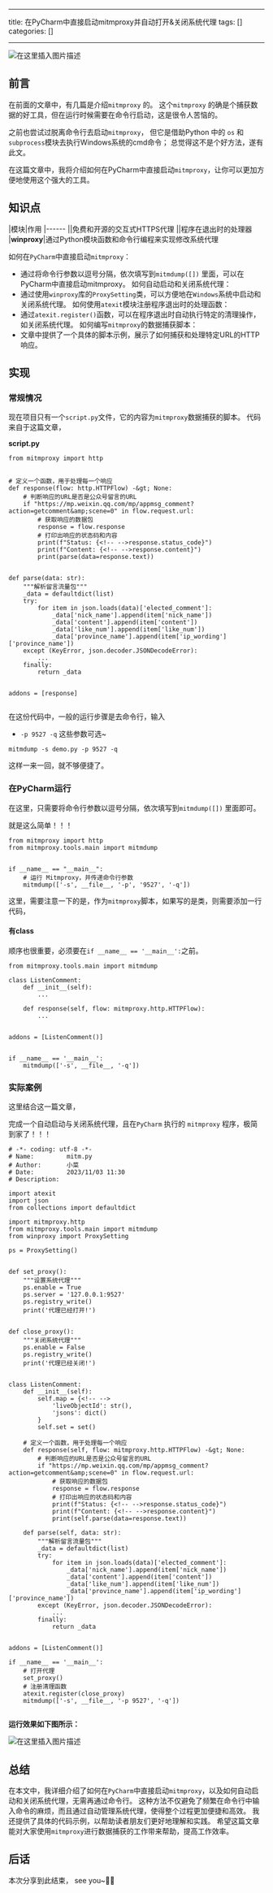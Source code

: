 
--- 
title:  在PyCharm中直接启动mitmproxy并自动打开&关闭系统代理 
tags: []
categories: [] 

---
<img src="https://img-blog.csdnimg.cn/6c5ea9cc21114f5a80e9c4e463b67252.jpeg#pic_center#pic_center" alt="在这里插入图片描述">

## 前言

在前面的文章中，有几篇是介绍`mitmproxy` 的。 这个`mitmproxy` 的确是个捕获数据的好工具，但在运行时候需要在命令行启动，这是很令人苦恼的。

之前也尝试过脱离命令行去启动`mitmproxy`， 但它是借助Python 中的 `os` 和 `subprocess`模块去执行Windows系统的cmd命令； 总觉得这不是个好方法，遂有此文。

在这篇文章中，我将介绍如何在PyCharm中直接启动`mitmproxy`，让你可以更加方便地使用这个强大的工具。

## 知识点

|模块|作用
|------
||免费和开源的交互式HTTPS代理
||程序在退出时的处理器
|**winproxy**|通过Python模块函数和命令行编程来实现修改系统代理

如何在`PyCharm`中直接启动`mitmproxy`：
- 通过将命令行参数以逗号分隔，依次填写到`mitmdump([])` 里面，可以在PyCharm中直接启动mitmproxy。
如何自动启动和关闭系统代理：
- 通过使用`winproxy`库的`ProxySetting`类，可以方便地在`Windows`系统中启动和关闭系统代理。
如何使用`atexit`模块注册程序退出时的处理函数：
- 通过`atexit.register()`函数，可以在程序退出时自动执行特定的清理操作，如关闭系统代理。
如何编写`mitmproxy`的数据捕获脚本：
- 文章中提供了一个具体的脚本示例，展示了如何捕获和处理特定URL的HTTP响应。
## 实现

### 常规情况

现在项目只有一个`script.py`文件，它的内容为`mitmproxy`数据捕获的脚本。 代码来自于这篇文章，

**script.py**

```
from mitmproxy import http


# 定义一个函数，用于处理每一个响应
def response(flow: http.HTTPFlow) -&gt; None:
    # 判断响应的URL是否是公众号留言的URL
    if "https://mp.weixin.qq.com/mp/appmsg_comment?action=getcomment&amp;scene=0" in flow.request.url:
        # 获取响应的数据包
        response = flow.response
        # 打印出响应的状态码和内容
        print(f"Status: {<!-- -->response.status_code}")
        print(f"Content: {<!-- -->response.content}")
        print(parse(data=response.text))


def parse(data: str):
    """解析留言流量包"""
    _data = defaultdict(list)
    try:
        for item in json.loads(data)['elected_comment']:
            _data['nick_name'].append(item['nick_name'])
            _data['content'].append(item['content'])
            _data['like_num'].append(item['like_num'])
            _data['province_name'].append(item['ip_wording']['province_name'])
    except (KeyError, json.decoder.JSONDecodeError):
        ...
    finally:
        return _data


addons = [response]


```

在这份代码中，一般的运行步骤是去命令行，输入
- `-p 9527 -q` 这些参数可选~
```
mitmdump -s demo.py -p 9527 -q

```

这样一来一回，就不够便捷了。

### 在PyCharm运行

在这里，只需要将命令行参数以逗号分隔，依次填写到`mitmdump([])` 里面即可。

就是这么简单！！！

```
from mitmproxy import http
from mitmproxy.tools.main import mitmdump


if __name__ == "__main__":
    # 运行 Mitmproxy，并传递命令行参数
    mitmdump(['-s', __file__, '-p', '9527', '-q'])

```

这里，需要注意一下的是，作为`mitmproxy`脚本，如果写的是类，则需要添加一行代码，

#### 有class

顺序也很重要，必须要在`if __name__ == '__main__':`之前。

```
from mitmproxy.tools.main import mitmdump

class ListenComment:
    def __init__(self):
        ...
        
    def response(self, flow: mitmproxy.http.HTTPFlow):
        ...


addons = [ListenComment()]


if __name__ == '__main__':
    mitmdump(['-s', __file__, '-q'])

```

### 实际案例

这里结合这一篇文章，

完成一个自动启动与关闭系统代理，且在`PyCharm` 执行的 `mitmproxy` 程序，极简到家了！！！

```
# -*- coding: utf-8 -*-
# Name:         mitm.py
# Author:       小菜
# Date:         2023/11/03 11:30
# Description:

import atexit
import json
from collections import defaultdict

import mitmproxy.http
from mitmproxy.tools.main import mitmdump
from winproxy import ProxySetting

ps = ProxySetting()


def set_proxy():
    """设置系统代理"""
    ps.enable = True
    ps.server = '127.0.0.1:9527'
    ps.registry_write()
    print('代理已经打开!')


def close_proxy():
    """关闭系统代理"""
    ps.enable = False
    ps.registry_write()
    print('代理已经关闭!')


class ListenComment:
    def __init__(self):
        self.map = {<!-- -->
            'liveObjectId': str(),
            'jsons': dict()
        }
        self.set = set()

    # 定义一个函数，用于处理每一个响应
    def response(self, flow: mitmproxy.http.HTTPFlow) -&gt; None:
        # 判断响应的URL是否是公众号留言的URL
        if "https://mp.weixin.qq.com/mp/appmsg_comment?action=getcomment&amp;scene=0" in flow.request.url:
            # 获取响应的数据包
            response = flow.response
            # 打印出响应的状态码和内容
            print(f"Status: {<!-- -->response.status_code}")
            print(f"Content: {<!-- -->response.content}")
            print(self.parse(data=response.text))

    def parse(self, data: str):
        """解析留言流量包"""
        _data = defaultdict(list)
        try:
            for item in json.loads(data)['elected_comment']:
                _data['nick_name'].append(item['nick_name'])
                _data['content'].append(item['content'])
                _data['like_num'].append(item['like_num'])
                _data['province_name'].append(item['ip_wording']['province_name'])
        except (KeyError, json.decoder.JSONDecodeError):
            ...
        finally:
            return _data


addons = [ListenComment()]

if __name__ == '__main__':
    # 打开代理
    set_proxy()
    # 注册清理函数
    atexit.register(close_proxy)
    mitmdump(['-s', __file__, '-p 9527', '-q'])


```

**运行效果如下图所示：**

<img src="https://img-blog.csdnimg.cn/28930d3ea5d14edd8b8af2d58618509f.gif" alt="在这里插入图片描述">

## 总结

在本文中，我详细介绍了如何在`PyCharm`中直接启动`mitmproxy`，以及如何自动启动和关闭系统代理，无需再通过命令行。 这种方法不仅避免了频繁在命令行中输入命令的麻烦，而且通过自动管理系统代理，使得整个过程更加便捷和高效。 我还提供了具体的代码示例，以帮助读者朋友们更好地理解和实践。 希望这篇文章能对大家使用`mitmproxy`进行数据捕获的工作带来帮助，提高工作效率。

## 后话

本次分享到此结束， see you~🎉🎉

